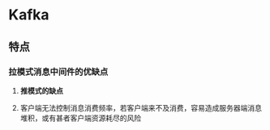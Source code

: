


# Kafka

## 特点

### 拉模式消息中间件的优缺点
1. **推模式的缺点**

  1. 客户端无法控制消息消费频率，若客户端来不及消费，容易造成服务器端消息堆积，或有甚者客户端资源耗尽的风险
